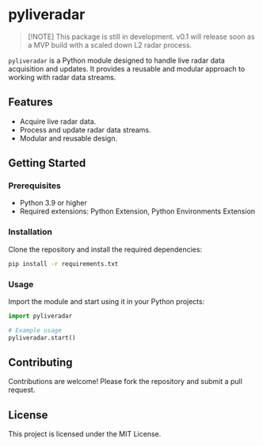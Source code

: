 # pyliveradar

> \[!NOTE]
> This package is still in development. v0.1 will release soon as a MVP build with a scaled down L2 radar process.

`pyliveradar` is a Python module designed to handle live radar data acquisition and updates. It provides a reusable and modular approach to working with radar data streams.

## Features
- Acquire live radar data.
- Process and update radar data streams.
- Modular and reusable design.

## Getting Started

### Prerequisites
- Python 3.9 or higher
- Required extensions: Python Extension, Python Environments Extension

### Installation
Clone the repository and install the required dependencies:
```bash
pip install -r requirements.txt
```

### Usage
Import the module and start using it in your Python projects:
```python
import pyliveradar

# Example usage
pyliveradar.start()
```

## Contributing
Contributions are welcome! Please fork the repository and submit a pull request.

## License
This project is licensed under the MIT License.
